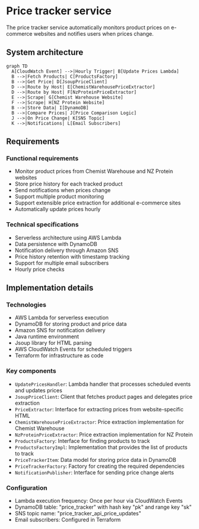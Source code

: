 # Price tracker service

The price tracker service automatically monitors product prices on e-commerce websites and notifies users when prices change.

## System architecture

```mermaid
graph TD
  A[CloudWatch Event] -->|Hourly Trigger| B[Update Prices Lambda]
  B -->|Fetch Products| C[ProductsFactory]
  B -->|Get Price| D[JsoupPriceClient]
  D -->|Route by Host| E[ChemistWarehousePriceExtractor]
  D -->|Route by Host| F[NzProteinPriceExtractor]
  E -->|Scrape| G[Chemist Warehouse Website]
  F -->|Scrape| H[NZ Protein Website]
  B -->|Store Data| I[DynamoDB]
  B -->|Compare Prices| J[Price Comparison Logic]
  J -->|On Price Change| K[SNS Topic]
  K -->|Notifications| L[Email Subscribers]
```

## Requirements

### Functional requirements

- Monitor product prices from Chemist Warehouse and NZ Protein websites
- Store price history for each tracked product
- Send notifications when prices change
- Support multiple product monitoring
- Support extensible price extraction for additional e-commerce sites
- Automatically update prices hourly

### Technical specifications

- Serverless architecture using AWS Lambda
- Data persistence with DynamoDB
- Notification delivery through Amazon SNS
- Price history retention with timestamp tracking
- Support for multiple email subscribers
- Hourly price checks

## Implementation details

### Technologies

- AWS Lambda for serverless execution
- DynamoDB for storing product and price data
- Amazon SNS for notification delivery
- Java runtime environment
- Jsoup library for HTML parsing
- AWS CloudWatch Events for scheduled triggers
- Terraform for infrastructure as code

### Key components

- `UpdatePricesHandler`: Lambda handler that processes scheduled events and updates prices
- `JsoupPriceClient`: Client that fetches product pages and delegates price extraction
- `PriceExtractor`: Interface for extracting prices from website-specific HTML
- `ChemistWarehousePriceExtractor`: Price extraction implementation for Chemist Warehouse
- `NzProteinPriceExtractor`: Price extraction implementation for NZ Protein
- `ProductsFactory`: Interface for finding products to track
- `ProductsFactoryImpl`: Implementation that provides the list of products to track
- `PriceTrackerItem`: Data model for storing price data in DynamoDB
- `PriceTrackerFactory`: Factory for creating the required dependencies
- `NotificationPublisher`: Interface for sending price change alerts

### Configuration

- Lambda execution frequency: Once per hour via CloudWatch Events
- DynamoDB table: "price_tracker" with hash key "pk" and range key "sk"
- SNS topic name: "price_tracker_api_price_updates"
- Email subscribers: Configured in Terraform

